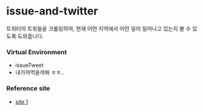 # issue-and-twitter
트위터의 트윗들을 크롤링하여, 현재 어떤 지역에서 어떤 일이 일어나고 있는지 볼 수 있도록 도와줍니다.

### Virtual Environment
* issueTweet
* 내가까먹을까봐 ㅎㅎ..

### Reference site
* [site 1](https://medium.freecodecamp.org/creating-a-twitter-bot-in-python-with-tweepy-ac524157a607)
